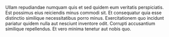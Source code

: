 Ullam repudiandae numquam quis et sed quidem eum veritatis perspiciatis. Est possimus eius reiciendis minus commodi sit. Et consequatur quia esse distinctio similique necessitatibus porro minus. Exercitationem quo incidunt pariatur quidem nulla aut nesciunt inventore odit. Corrupti accusantium similique repellendus. Et vero minima tenetur aut nobis quo.